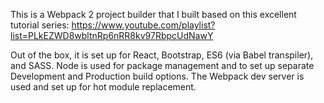 This is a Webpack 2 project builder that I built based on this excellent tutorial series:
https://www.youtube.com/playlist?list=PLkEZWD8wbltnRp6nRR8kv97RbpcUdNawY

Out of the box, it is set up for React, Bootstrap, ES6 (via Babel transpiler), and SASS. 
Node is used for package management and to set up separate Development and Production build options.
The Webpack dev server is used and set up for hot module replacement.


